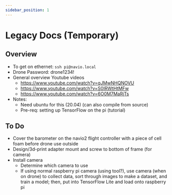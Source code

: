 ```yaml
---
sidebar_position: 1
---
```


# Legacy Docs (Temporary)

## Overview

- To get on ethernet: `ssh pi@navio.local`
- Drone Password: drone1234!
- General overview Youtube videos
    - https://www.youtube.com/watch?v=qJMwNHQNOVU
    - https://www.youtube.com/watch?v=S0IRWtHtMFw
    - https://www.youtube.com/watch?v=6O0M7MaRjTs
- Notes:
    - Need ubuntu for this (20.04) (can also compile from source)
    - Pre-req: setting up TensorFlow on the pi (tutorial)

## To Do

- Cover the barometer on the navio2 flight controller with a piece of cell foam before drone use outside
- Design/3d-print adapter mount and screw to bottom of frame (for camera)
- Install camera
    - Determine which camera to use
    - If using normal raspberry pi camera (using tool?), use camera (when on drone) to collect data, sort through images to make a dataset, and train a model; then, put into TensorFlow Lite and load onto raspberry pi

